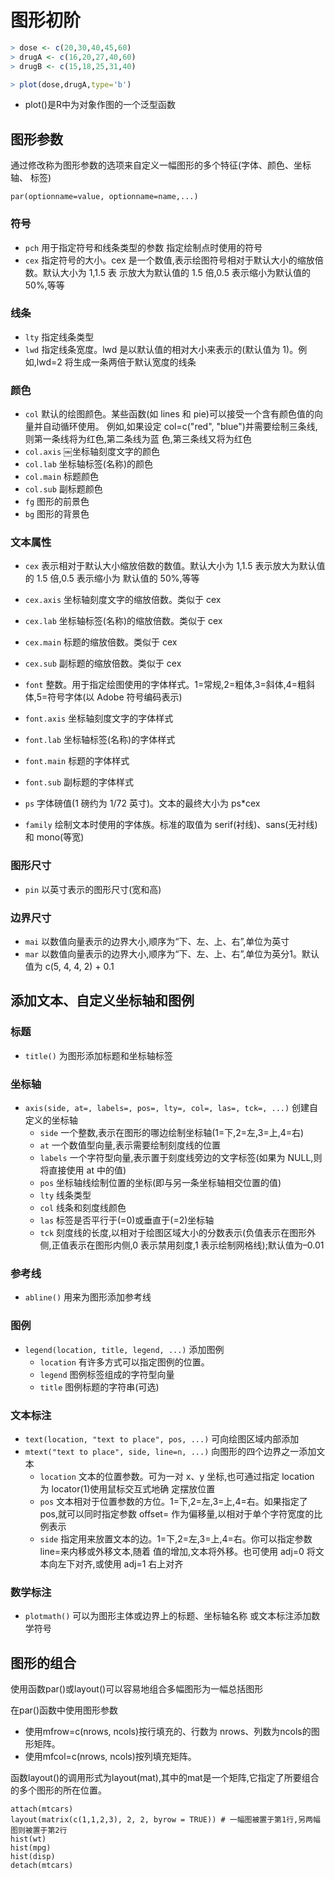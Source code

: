 # 图形初阶

```R
> dose <- c(20,30,40,45,60)
> drugA <- c(16,20,27,40,60)
> drugB <- c(15,18,25,31,40)
```
```R
> plot(dose,drugA,type='b')
```
- plot()是R中为对象作图的一个泛型函数

## 图形参数
通过修改称为图形参数的选项来自定义一幅图形的多个特征(字体、颜色、坐标轴、 标签)
```
par(optionname=value, optionname=name,...)
```

### 符号
- `pch` 用于指定符号和线条类型的参数 指定绘制点时使用的符号
- `cex` 指定符号的大小。cex 是一个数值,表示绘图符号相对于默认大小的缩放倍数。默认大小为 1,1.5 表 示放大为默认值的 1.5 倍,0.5 表示缩小为默认值的 50%,等等

### 线条
- `lty` 指定线条类型
- `lwd` 指定线条宽度。lwd 是以默认值的相对大小来表示的(默认值为 1)。例如,lwd=2 将生成一条两倍于默认宽度的线条

### 颜色
- `col` 默认的绘图颜色。某些函数(如 lines 和 pie)可以接受一个含有颜色值的向量并自动循环使用。 例如,如果设定 col=c("red", "blue")并需要绘制三条线,则第一条线将为红色,第二条线为蓝 色,第三条线又将为红色
- `col.axis` ￼坐标轴刻度文字的颜色
- `col.lab` 坐标轴标签(名称)的颜色
- `col.main` 标题颜色
- `col.sub` 副标题颜色
- `fg` 图形的前景色
- `bg` 图形的背景色

### 文本属性
- `cex` 表示相对于默认大小缩放倍数的数值。默认大小为 1,1.5 表示放大为默认值的 1.5 倍,0.5 表示缩小为 默认值的 50%,等等
- `cex.axis` 坐标轴刻度文字的缩放倍数。类似于 cex
- `cex.lab` 坐标轴标签(名称)的缩放倍数。类似于 cex
- `cex.main` 标题的缩放倍数。类似于 cex
- `cex.sub` 副标题的缩放倍数。类似于 cex

- `font` 整数。用于指定绘图使用的字体样式。1=常规,2=粗体,3=斜体,4=粗斜体,5=符号字体(以 Adobe 符号编码表示)
- `font.axis` 坐标轴刻度文字的字体样式
- `font.lab` 坐标轴标签(名称)的字体样式
- `font.main` 标题的字体样式
- `font.sub` 副标题的字体样式
- `ps` 字体磅值(1 磅约为 1/72 英寸)。文本的最终大小为 ps*cex
- `family` 绘制文本时使用的字体族。标准的取值为 serif(衬线)、sans(无衬线)和 mono(等宽)

### 图形尺寸
- `pin` 以英寸表示的图形尺寸(宽和高) 

### 边界尺寸
- `mai` 以数值向量表示的边界大小,顺序为“下、左、上、右”,单位为英寸
- `mar` 以数值向量表示的边界大小,顺序为“下、左、上、右”,单位为英分1。默认值为 c(5, 4, 4, 2) + 0.1

## 添加文本、自定义坐标轴和图例

### 标题
- `title()` 为图形添加标题和坐标轴标签

### 坐标轴
- `axis(side, at=, labels=, pos=, lty=, col=, las=, tck=, ...)` 创建自定义的坐标轴
  - `side` 一个整数,表示在图形的哪边绘制坐标轴(1=下,2=左,3=上,4=右)
  - `at` 一个数值型向量,表示需要绘制刻度线的位置
  - `labels` 一个字符型向量,表示置于刻度线旁边的文字标签(如果为 NULL,则将直接使用 at 中的值)
  - `pos` 坐标轴线绘制位置的坐标(即与另一条坐标轴相交位置的值)
  - `lty` 线条类型
  - `col` 线条和刻度线颜色
  - `las` 标签是否平行于(=0)或垂直于(=2)坐标轴
  - `tck` 刻度线的长度,以相对于绘图区域大小的分数表示(负值表示在图形外侧,正值表示在图形内侧,0 表示禁用刻度,1 表示绘制网格线);默认值为–0.01

### 参考线
- `abline()` 用来为图形添加参考线

### 图例
- `legend(location, title, legend, ...)` 添加图例
  - `location` 有许多方式可以指定图例的位置。
  - `legend` 图例标签组成的字符型向量
  - `title` 图例标题的字符串(可选)

### 文本标注
- `text(location, "text to place", pos, ...)` 可向绘图区域内部添加
- `mtext("text to place", side, line=n, ...)` 向图形的四个边界之一添加文本
  - `location` 文本的位置参数。可为一对 x、y 坐标,也可通过指定 location 为 locator(1)使用鼠标交互式地确 定摆放位置
  - `pos` 文本相对于位置参数的方位。1=下,2=左,3=上,4=右。如果指定了 pos,就可以同时指定参数 offset= 作为偏移量,以相对于单个字符宽度的比例表示
  - `side` 指定用来放置文本的边。1=下,2=左,3=上,4=右。你可以指定参数 line=来内移或外移文本,随着 值的增加,文本将外移。也可使用 adj=0 将文本向左下对齐,或使用 adj=1 右上对齐

### 数学标注
- `plotmath()` 可以为图形主体或边界上的标题、坐标轴名称 或文本标注添加数学符号

## 图形的组合
使用函数par()或layout()可以容易地组合多幅图形为一幅总括图形

在par()函数中使用图形参数
- 使用mfrow=c(nrows, ncols)按行填充的、行数为 nrows、列数为ncols的图形矩阵。
- 使用mfcol=c(nrows, ncols)按列填充矩阵。

函数layout()的调用形式为layout(mat),其中的mat是一个矩阵,它指定了所要组合的多个图形的所在位置。
```
attach(mtcars)
layout(matrix(c(1,1,2,3), 2, 2, byrow = TRUE)) # 一幅图被置于第1行,另两幅图则被置于第2行
hist(wt)
hist(mpg)
hist(disp)
detach(mtcars)
```
